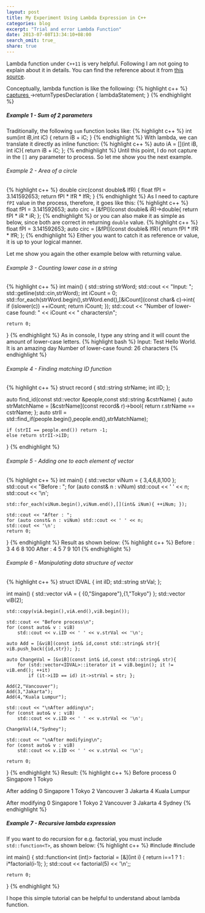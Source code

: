 ```yaml
---
layout: post
title: My Experiment Using Lambda Expression in C++
categories: blog
excerpt: "Trial and error Lambda Function"
date: 2013-07-08T13:34:10+08:00
search_omit: true_
share: true
---
```


Lambda function under ``C++11`` is very helpful. Following I am not going to explain about it in details. You can find the reference about it from <a href="http://en.cppreference.com/w/cpp/language/lambda">this source</a>.

Conceptually, lambda function is like the following:
{% highlight c++ %}
[ captures ]( parameters )->returnTypesDeclaration { lambdaStatement; }
{% endhighlight %}

##### Example 1 - Sum of 2 parameters
Traditionally, the following ``sum`` function looks like:
{% highlight c++ %}
int sum(int iB,int iC) {
    return iB + iC;
}
{% endhighlight %}
With lambda, we can translate it directly as inline function:
{% highlight c++ %}
auto iA = [](int iB, int iC){ return iB + iC; };
{% endhighlight %}
Until this point, I do not capture in the ``[]`` any parameter to process. So let me show you the next example.

###### Example 2 - Area of a circle
{% highlight c++ %}
double circ(const double& lfR) {
    float fPI = 3.141592653;
    return fPI * lfR * lfR;
}
{% endhighlight %}
As I need to capture ``fPI`` value in the process, therefore, it goes like this:
{% highlight c++ %}
float fPI = 3.141592653;
auto circ = [&fPI](const double& iR)->double{ return fPI * iR * iR; };
{% endhighlight %}
or you can also make it as simple as below, since both are correct in returning ``double`` value.
{% highlight c++ %}
float fPI = 3.141592653;
auto circ = [&fPI](const double& lfR){ return fPI * lfR * lfR; };
{% endhighlight %}
Either you want to catch it as reference or value, it is up to your logical manner.

Let me show you again the other example below with returning value.

###### Example 3 - Counting lower case in a string
{% highlight c++ %}
int main()
{
    std::string strWord;
    std::cout << "Input: ";
    std::getline(std::cin,strWord);
    int iCount = 0;
    std::for_each(strWord.begin(),strWord.end(),[&iCount](const char& c)->int{ 
		if (islower(c)) ++iCount; return iCount; });
    std::cout << "Number of lower-case found: " << iCount << " characters\n"; 

    return 0;
}
{% endhighlight %}
As in console, I type any string and it will count the amount of lower-case letters.
{% highlight bash %}
Input: Test Hello World. It is an amazing day
Number of lower-case found: 26 characters
{% endhighlight %}

###### Example 4 - Finding matching ID function
{% highlight c++ %}
struct record {
    std::string strName;
    int iID;
};

auto find_id(const std::vector<record> &people,const std::string &cstrName) {
    auto strMatchName = [&cstrName](const record& r)->bool{ return r.strName == cstrName; };
    auto strII = std::find_if(people.begin(),people.end(),strMatchName);

    if (strII == people.end()) return -1;
    else return strII->iID;
}
{% endhighlight %}


###### Example 5 - Adding one to each element of vector
{% highlight c++ %}
int main() {
    std::vector<int> viNum = { 3,4,6,8,100 };
    std::cout << "Before : ";
    for (auto const& n : viNum) std::cout << ' ' << n;
    std::cout << '\n';
	
    std::for_each(viNum.begin(),viNum.end(),[](int& iNum){ ++iNum; });
	
    std::cout << "After : ";
    for (auto const& n : viNum) std::cout << ' ' << n;
    std::cout << '\n';
    return 0;
}
{% endhighlight %}
Result as shown below:
{% highlight c++ %}
Before :  3 4 6 8 100
After :  4 5 7 9 101
{% endhighlight %}

###### Example 6 - Manipulating data structure of vector
{% highlight c++ %}
struct IDVAL {
    int iID;
    std::string strVal;
};

int main()
{
    std::vector<IDVAL> viA = { {0,"Singapore"},{1,"Tokyo"} };
    std::vector<IDVAL> viB(2);

    std::copy(viA.begin(),viA.end(),viB.begin());
    
    std::cout << "Before process\n";
    for (const auto& v : viB)
        std::cout << v.iID << ' ' << v.strVal << '\n';

    auto Add = [&viB](const int& id,const std::string& str){ viB.push_back({id,str}); };

    auto ChangeVal = [&viB](const int& id,const std::string& str){ 
        for (std::vector<IDVAL>::iterator it = viB.begin(); it != viB.end(); ++it)
            if (it->iID == id) it->strVal = str; };

    Add(2,"Vancouver");
    Add(3,"Jakarta");
    Add(4,"Kuala Lumpur");

    std::cout << "\nAfter adding\n";
    for (const auto& v : viB)
        std::cout << v.iID << ' ' << v.strVal << '\n';

    ChangeVal(4,"Sydney");

    std::cout << "\nAfter modifying\n";
    for (const auto& v : viB)
        std::cout << v.iID << ' ' << v.strVal << '\n';

    return 0;
}
{% endhighlight %}
Result:
{% highlight c++ %}
Before process
0 Singapore
1 Tokyo

After adding
0 Singapore
1 Tokyo
2 Vancouver
3 Jakarta
4 Kuala Lumpur

After modifying
0 Singapore
1 Tokyo
2 Vancouver
3 Jakarta
4 Sydney
{% endhighlight %}

##### Example 7 - Recursive lambda expression
If you want to do recursion for e.g. factorial, you must include ``std::function<T>``, as shown below:
{% highlight c++ %}
#include <iostream>
#include <functional>

int main() {
    std::function<int (int)> factorial = [&](int i) { return i==1 ? 1 : i*factorial(i-1); };
    std::cout << factorial(5) << '\n';;

    return 0;
}
{% endhighlight %}

I hope this simple tutorial can be helpful to understand about lambda function.
